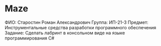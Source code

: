 # Maze
ФИО: Старостин Роман Александрович
Группа: ИП-21-3
Предмет: Инструментальные средства разработки программного обеспечения
Задание: Сделать лабринт в консольном виде на языке программирования C#
